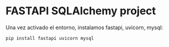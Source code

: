 # FASTAPI SQLAlchemy project

Una vez activado el entorno, instalamos fastapi, uvicorn, mysql:

```powershell
pip install fastapi uvicorn mysql
```